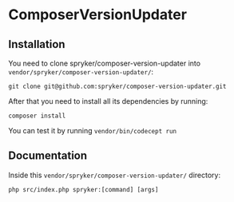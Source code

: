 # ComposerVersionUpdater

## Installation

You need to clone spryker/composer-version-updater into `vendor/spryker/composer-version-updater/`:

```
git clone git@github.com:spryker/composer-version-updater.git
```

After that you need to install all its dependencies by running:

```
composer install
```

You can test it by running `vendor/bin/codecept run`


## Documentation

Inside this `vendor/spryker/composer-version-updater/` directory:
```
php src/index.php spryker:[command] [args]
```
